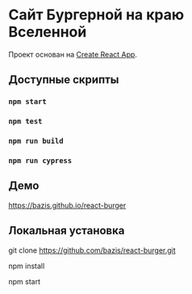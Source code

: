 # Сайт Бургерной на краю Вселенной

Проект основан на [Create React App](https://github.com/facebook/create-react-app).

## Доступные скрипты

### `npm start`
### `npm test`
### `npm run build`
### `npm run cypress`

## Демо
https://bazis.github.io/react-burger

## Локальная установка
git clone https://github.com/bazis/react-burger.git

npm install

npm start
